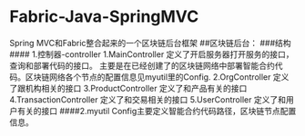# Fabric-Java-SpringMVC
Spring MVC和Fabric整合起来的一个区块链后台框架
##区块链后台： 
###结构 ####
1.控制器-controller 
1.MainController 定义了开启服务器打开服务的接口，查询和部署代码的接口。 主要是在已经创建了的区块链网络中部署智能合约代码。区块链网络各个节点的配置信息见myutil里的Config. 
2.OrgController 定义了跟机构相关的接口 
3.ProductController 定义了和产品有关的接口
4.TransactionController 定义了和交易相关的接口
5.UserController 定义了和用户有关的接口 
####2.myutil
Config主要定义智能合约代码路径，区块链节点配置信息。

